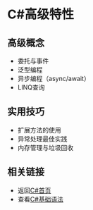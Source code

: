 # C#高级特性

## 高级概念

- 委托与事件
- 泛型编程
- 异步编程（async/await）
- LINQ查询

## 实用技巧

- 扩展方法的使用
- 异常处理最佳实践
- 内存管理与垃圾回收

## 相关链接

- 返回[C#首页](index.md)
- 查看[C#基础语法](fundamentals.md)
